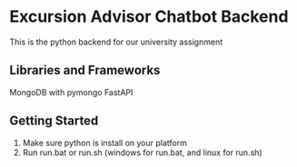 # Excursion Advisor Chatbot Backend

This is the python backend for our university assignment

## Libraries and Frameworks

MongoDB with pymongo
FastAPI

## Getting Started

1. Make sure python is install on your platform
2. Run run.bat or run.sh (windows for run.bat, and linux for run.sh)
